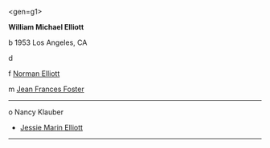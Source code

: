 <gen=g1>

<b>William Michael Elliott</b>

b 1953 Los Angeles, CA

d 

f [Norman Elliott](../g2/norman_elliott.md)

m [Jean Frances Foster](../g2/jean_frances_foster.md)

<hr>

o Nancy Klauber

- [Jessie Marin Elliott](../g0/jessica_marin_elliott.md)
 
<hr>
